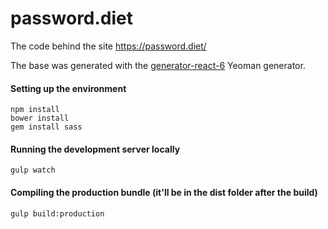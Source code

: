 # password.diet
The code behind the site https://password.diet/

The base was generated with the [generator-react-6](https://www.npmjs.com/package/generator-react-6) Yeoman generator.

#### Setting up the environment
```
npm install
bower install
gem install sass
```

#### Running the development server locally
```
gulp watch
```

#### Compiling the production bundle (it'll be in the dist folder after the build)
```
gulp build:production
```
